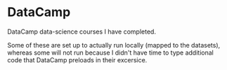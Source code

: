 # DataCamp
DataCamp data-science courses I have completed.

Some of these are set up to actually run locally (mapped to the datasets), whereas some will not run because I didn't have time to type additional code that DataCamp preloads in their excersice.
